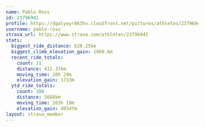 ```yaml
---
name: Pablo Ross
id: 23796941
profile: https://dgalywyr863hv.cloudfront.net/pictures/athletes/23796941/14615399/1/large.jpg
username: pablo-ross
strava_url: https://www.strava.com/athletes/23796941
stats:
  biggest_ride_distance: 620.25km
  biggest_climb_elevation_gain: 1960.6m
  recent_ride_totals:
    count: 11
    distance: 412.37km
    moving_time: 20h 29m
    elevation_gain: 1733m
  ytd_ride_totals:
    count: 108
    distance: 5668km
    moving_time: 263h 19m
    elevation_gain: 40347m
layout: strava_member
--- 
```

